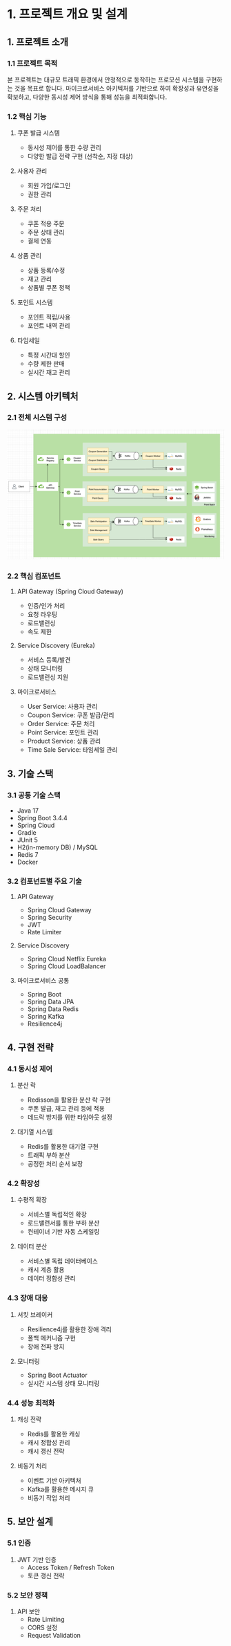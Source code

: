 # 1. 프로젝트 개요 및 설계

## 1. 프로젝트 소개

### 1.1 프로젝트 목적
본 프로젝트는 대규모 트래픽 환경에서 안정적으로 동작하는 프로모션 시스템을 구현하는 것을 목표로 합니다. 마이크로서비스 아키텍처를 기반으로 하여 확장성과 유연성을 확보하고, 다양한 동시성 제어 방식을 통해 성능을 최적화합니다.

### 1.2 핵심 기능
1. 쿠폰 발급 시스템
   - 동시성 제어를 통한 수량 관리
   - 다양한 발급 전략 구현 (선착순, 지정 대상)

2. 사용자 관리
   - 회원 가입/로그인
   - 권한 관리

3. 주문 처리
   - 쿠폰 적용 주문
   - 주문 상태 관리
   - 결제 연동

4. 상품 관리
   - 상품 등록/수정
   - 재고 관리
   - 상품별 쿠폰 정책

5. 포인트 시스템
   - 포인트 적립/사용
   - 포인트 내역 관리

6. 타임세일
   - 특정 시간대 할인
   - 수량 제한 판매
   - 실시간 재고 관리

## 2. 시스템 아키텍처

### 2.1 전체 시스템 구성
![CH01_01. 프로젝트 개요 및 설계.png](/docs/프로젝트%20아키텍처.png)

### 2.2 핵심 컴포넌트
1. API Gateway (Spring Cloud Gateway)
   - 인증/인가 처리
   - 요청 라우팅
   - 로드밸런싱
   - 속도 제한

2. Service Discovery (Eureka)
   - 서비스 등록/발견
   - 상태 모니터링
   - 로드밸런싱 지원

3. 마이크로서비스
   - User Service: 사용자 관리
   - Coupon Service: 쿠폰 발급/관리
   - Order Service: 주문 처리
   - Point Service: 포인트 관리
   - Product Service: 상품 관리
   - Time Sale Service: 타임세일 관리

## 3. 기술 스택

### 3.1 공통 기술 스택
- Java 17
- Spring Boot 3.4.4
- Spring Cloud
- Gradle
- JUnit 5
- H2(in-memory DB) / MySQL 
- Redis 7
- Docker

### 3.2 컴포넌트별 주요 기술
1. API Gateway
   - Spring Cloud Gateway
   - Spring Security
   - JWT
   - Rate Limiter

2. Service Discovery
   - Spring Cloud Netflix Eureka
   - Spring Cloud LoadBalancer

3. 마이크로서비스 공통
   - Spring Boot
   - Spring Data JPA
   - Spring Data Redis
   - Spring Kafka
   - Resilience4j

## 4. 구현 전략

### 4.1 동시성 제어
1. 분산 락
   - Redisson을 활용한 분산 락 구현
   - 쿠폰 발급, 재고 관리 등에 적용
   - 데드락 방지를 위한 타임아웃 설정

2. 대기열 시스템
   - Redis를 활용한 대기열 구현
   - 트래픽 부하 분산
   - 공정한 처리 순서 보장

### 4.2 확장성
1. 수평적 확장
   - 서비스별 독립적인 확장
   - 로드밸런서를 통한 부하 분산
   - 컨테이너 기반 자동 스케일링

2. 데이터 분산
   - 서비스별 독립 데이터베이스
   - 캐시 계층 활용
   - 데이터 정합성 관리

### 4.3 장애 대응
1. 서킷 브레이커
   - Resilience4j를 활용한 장애 격리
   - 폴백 메커니즘 구현
   - 장애 전파 방지

2. 모니터링
   - Spring Boot Actuator
   - 실시간 시스템 상태 모니터링

### 4.4 성능 최적화
1. 캐싱 전략
   - Redis를 활용한 캐싱
   - 캐시 정합성 관리
   - 캐시 갱신 전략

2. 비동기 처리
   - 이벤트 기반 아키텍처
   - Kafka를 활용한 메시지 큐
   - 비동기 작업 처리

## 5. 보안 설계

### 5.1 인증
1. JWT 기반 인증
   - Access Token / Refresh Token
   - 토큰 갱신 전략

### 5.2 보안 정책
1. API 보안
   - Rate Limiting
   - CORS 설정
   - Request Validation
